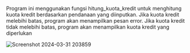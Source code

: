 Program ini menggunakan fungsi hitung_kuota_kredit untuk menghitung kuota kredit berdasarkan pendanaan yang diinputkan. Jika kuota kredit melebihi batas, program akan menampilkan pesan error. Jika kuota kredit tidak melebihi batas, program akan menampilkan kuota kredit yang diperlukan




![Screenshot 2024-03-31 203859](https://github.com/Chilo984/Materi-python/assets/149669399/048021e2-4d57-4ae0-b20c-42998f907760)
